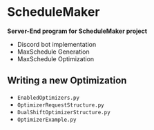 # ScheduleMaker

**Server-End program for ScheduleMaker project**

- Discord bot implementation
- MaxSchedule Generation
- MaxSchedule Optimization

## Writing a new Optimization
- `EnabledOptimizers.py`
- `OptimizerRequestStructure.py`
- `DualShiftOptimizerStructure.py`
- `OptimizerExample.py`
